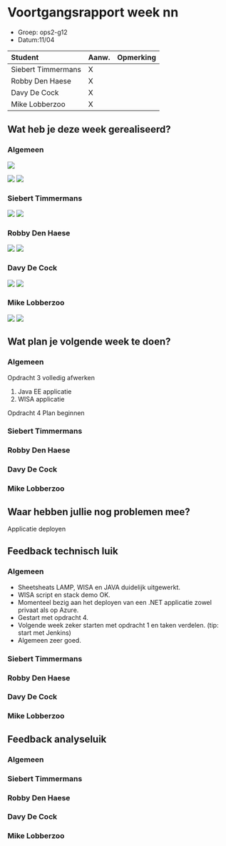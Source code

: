 # Voortgangsrapport week nn

* Groep: ops2-g12
* Datum:11/04

| Student  | Aanw. | Opmerking |
| :---     | :---  | :---      |
| Siebert Timmermans |   X    |           |
| Robby Den Haese |   X    |           |
| Davy De Cock |    X   |           |
| Mike Lobberzoo |   X    |           |

## Wat heb je deze week gerealiseerd?

### Algemeen

![](https://i.gyazo.com/c3bde86b86c9fc1319fa13b680c43a84.png)

![](https://i.gyazo.com/5415eaf9bdb7ebb04ed179c5c6f489dc.png)
![](https://i.gyazo.com/9bf0dcffaf42d9899632cc47e72d22e8.png)


### Siebert Timmermans

![](https://i.gyazo.com/da2681fd89e5cfb4ce7ac1c79a1a8fe3.png)
![](https://i.gyazo.com/0dc540a4dbb913fd377cbd2fc5c8686e.png)

### Robby Den Haese

![](https://i.gyazo.com/3adce0eb9e8191d00c4d1052e6878f16.png)
![](https://i.gyazo.com/5adfbe909dc17d298da2fbf23a5f12fc.png)


### Davy De Cock

![](https://i.gyazo.com/c25d39917f1983f93bf4609be170fce9.png)
![](https://i.gyazo.com/5a66fa30f4e88a6e594b074a2c9bb599.png)


### Mike Lobberzoo

![](https://i.gyazo.com/157e1e2f11cdc3dcdcd3d2102aade2eb.png)
![](https://i.gyazo.com/a892c3005d6e199ca098ad386fc98ff2.png)

## Wat plan je volgende week te doen?

### Algemeen

Opdracht 3 volledig afwerken

1. Java EE applicatie 
2. WISA applicatie

Opdracht 4 Plan beginnen

### Siebert Timmermans
### Robby Den Haese 
### Davy De Cock
### Mike Lobberzoo

## Waar hebben jullie nog problemen mee?

Applicatie deployen

## Feedback technisch luik

### Algemeen
- Sheetsheats LAMP, WISA en JAVA duidelijk uitgewerkt.
- WISA script en stack demo OK.
- Momenteel bezig aan het deployen van een .NET applicatie zowel privaat als op Azure.
- Gestart met opdracht 4.
- Volgende week zeker starten met opdracht 1 en taken verdelen. (tip: start met Jenkins)
- Algemeen zeer goed.

### Siebert Timmermans
### Robby Den Haese 
### Davy De Cock
### Mike Lobberzoo

## Feedback analyseluik

### Algemeen

### Siebert Timmermans
### Robby Den Haese 
### Davy De Cock
### Mike Lobberzoo

